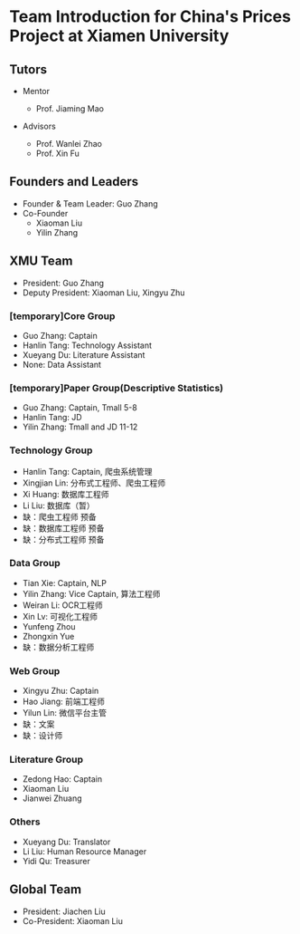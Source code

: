 # Team Introduction for China's Prices Project at Xiamen University

## Tutors

- Mentor
  - Prof. Jiaming Mao

- Advisors
  - Prof. Wanlei Zhao
  - Prof. Xin Fu



## Founders and Leaders

- Founder & Team Leader: Guo Zhang
- Co-Founder
  - Xiaoman Liu
  - Yilin Zhang



## XMU Team

- President: Guo Zhang
- Deputy President: Xiaoman Liu, Xingyu Zhu


### [temporary]Core Group

- Guo Zhang: Captain
- Hanlin Tang: Technology Assistant 
- Xueyang Du: Literature Assistant
- None: Data Assistant


### [temporary]Paper Group(Descriptive Statistics)

- Guo Zhang: Captain, Tmall 5-8
- Hanlin Tang: JD
- Yilin Zhang: Tmall and JD 11-12


### Technology Group
- Hanlin Tang: Captain, 爬虫系统管理
- Xingjian Lin: 分布式工程师、爬虫工程师
- Xi Huang: 数据库工程师
- Li Liu: 数据库（暂）
- 缺：爬虫工程师 预备
- 缺：数据库工程师 预备
- 缺：分布式工程师 预备


### Data Group
- Tian Xie: Captain, NLP
- Yilin Zhang: Vice Captain, 算法工程师
- Weiran Li: OCR工程师
- Xin Lv: 可视化工程师
- Yunfeng Zhou
- Zhongxin Yue
- 缺：数据分析工程师


### Web Group

- Xingyu Zhu: Captain
- Hao Jiang: 前端工程师
- Yilun Lin: 微信平台主管
- 缺：文案
- 缺：设计师


### Literature Group

- Zedong Hao: Captain
- Xiaoman Liu
- Jianwei Zhuang


### Others

- Xueyang Du: Translator
- Li Liu: Human Resource Manager
- Yidi Qu: Treasurer


## Global Team
- President: Jiachen Liu
- Co-President: Xiaoman Liu

